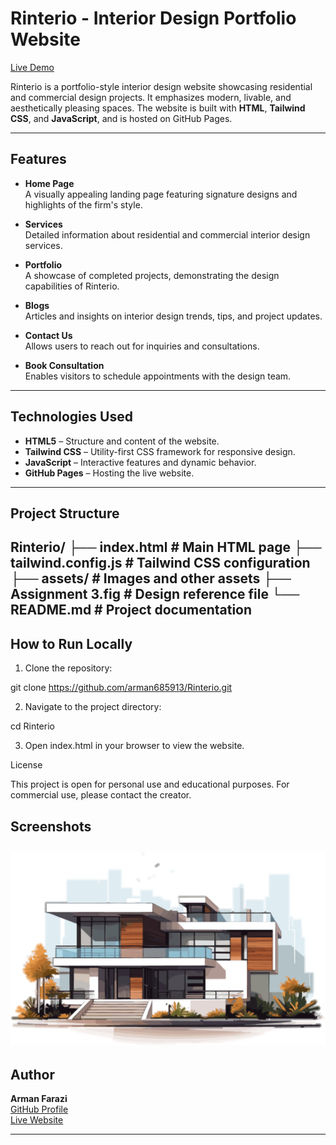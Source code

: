 # Rinterio - Interior Design Portfolio Website

[Live Demo](https://arman685913.github.io/Rinterio/)

Rinterio is a portfolio-style interior design website showcasing residential and commercial design projects. It emphasizes modern, livable, and aesthetically pleasing spaces. The website is built with **HTML**, **Tailwind CSS**, and **JavaScript**, and is hosted on GitHub Pages.

---

## Features

- **Home Page**  
  A visually appealing landing page featuring signature designs and highlights of the firm's style.

- **Services**  
  Detailed information about residential and commercial interior design services.

- **Portfolio**  
  A showcase of completed projects, demonstrating the design capabilities of Rinterio.

- **Blogs**  
  Articles and insights on interior design trends, tips, and project updates.

- **Contact Us**  
  Allows users to reach out for inquiries and consultations.

- **Book Consultation**  
  Enables visitors to schedule appointments with the design team.

---

## Technologies Used

- **HTML5** – Structure and content of the website.  
- **Tailwind CSS** – Utility-first CSS framework for responsive design.  
- **JavaScript** – Interactive features and dynamic behavior.  
- **GitHub Pages** – Hosting the live website.  

---

## Project Structure

Rinterio/
├── index.html # Main HTML page
├── tailwind.config.js # Tailwind CSS configuration
├── assets/ # Images and other assets
├── Assignment 3.fig # Design reference file
└── README.md # Project documentation
---

## How to Run Locally

1. Clone the repository:

git clone https://github.com/arman685913/Rinterio.git

2. Navigate to the project directory:

cd Rinterio

3. Open index.html in your browser to view the website.

License

This project is open for personal use and educational purposes. For commercial use, please contact the creator.


## Screenshots

![Home](assets/banner.png)
---

## Author

**Arman Farazi**  
[GitHub Profile](https://github.com/arman685913)  
[Live Website](https://arman685913.github.io/Rinterio/)

---
